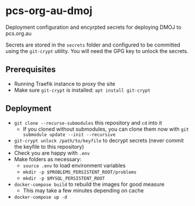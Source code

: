 # pcs-org-au-dmoj
Deployment configuration and encyrpted secrets for deploying DMOJ to pcs.org.au

Secrets are stored in the `secrets` folder and configured to be committed using the `git-crypt` utility. You will need the GPG key to unlock the secrets.

## Prerequisites
- Running Traefik instance to proxy the site
- Make sure `git-crypt` is installed: `apt install git-crypt`

## Deployment
- `git clone --recurse-submodules` this repository and `cd` into it
  - If you cloned without submodules, you can clone them now with `git submodule update --init --recursive`
- `git-crypt unlock /path/to/keyfile` to decrypt secrets (never commit the keyfile to this repository)
- Check you are happy with `.env`
- Make folders as necessary:
  - `source .env` to load environment variables
  - `mkdir -p $PROBLEMS_PERSISTENT_ROOT/problems`
  - `mkdir -p $MYSQL_PERSISTENT_ROOT`
- `docker-compose build` to rebuild the images for good measure
  - This may take a few minutes depending on cache
- `docker-compose up -d`
